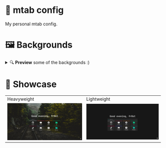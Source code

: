 # 🌴 mtab config

My personal mtab config.

# 🖼️ Backgrounds

<details>
 <summary>🔍 <strong>Preview</strong> some of the backgrounds :)</summary>

  <p align="center">
    <div align="left"><table><tr></tr><tr><td>
    <img src="https://github.com/fr0st-iwnl/mtab-config/blob/main/background/1.jpeg">
    <img src="https://github.com/fr0st-iwnl/mtab-config/blob/main/background/2.png">
    <img src="https://github.com/fr0st-iwnl/mtab-config/blob/main/background/3.jpg">
      </tr></table></div>
  </p>

  <h4 align="center"><div align="center"><table><tr></tr><tr><td>📁 And More Here → https://github.com/fr0st-iwnl/wallz  </tr></table></div></h4>

</details>

# 📸 Showcase

<div align="center"><table><tr><td>Heavyweight</td><td>Lightweight</td></tr><tr><td>
<img src="https://github.com/fr0st-iwnl/mtab-config/blob/assets/assets/preview_heavyweight.png"/></td><td>
<img src="https://github.com/fr0st-iwnl/mtab-config/blob/assets/assets/preview_lightweight.png"/></td></tr>
</table></div>

